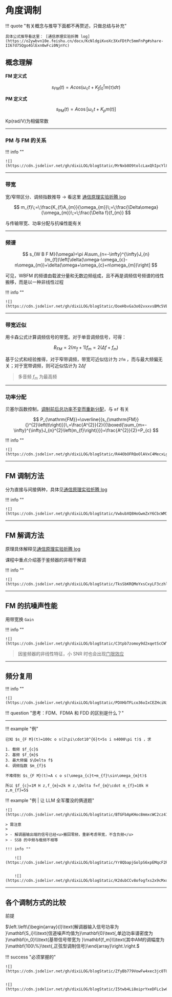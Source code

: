 # 角度调制


<div id="progress-container">
  <div id="progress-bar"></div>
</div>

!!! quote "有关概念与推导下面都不再赘述，只做总结与补充"

    具体公式推导看这里： [通信原理实验折腾 log](https://o2ywbvn10e.feishu.cn/docx/KcNldgiKvoXc3XxFDtPc5mmFnPg#share-II67d75Qgo4GlExn0wFci0NjnYc)


## 概念理解

**FM 定义式**

$$
s_{F M}(t)=A c o s(\omega_{c}t+K_{f}\int_{0}^{t}m(\tau)d\tau)
$$

**PM 定义式**

$$
s_{\mathrm{PM}}(t)=A\cos[\omega_{c}t+K_{p}m(t)]
$$

Kp(rad/V)为相偏常数

---

### **PM 与 FM 的关系**

!!! info ""

    ![](https://cdn.jsdelivr.net/gh/dixiLOG/blogStatic/MrNxb8O9tolcLaxQhIpcYl8Ynae.png)

---

### 带宽

宽/窄带区分、调频指数推导 $\rightarrow$ 看这里 [通信原理实验折腾 log](https://o2ywbvn10e.feishu.cn/docx/KcNldgiKvoXc3XxFDtPc5mmFnPg#share-FYxidb6j4oSvsbxpZxscWzMpnff)

$$
m_{f}\;=\;\frac{K_{f}A_{m}}{\omega_{m}}\;=\;\frac{\Delta\omega}{\omega_{m}}\;=\;\frac{\Delta f}{f_{m}}
$$

与传输带宽、功率分配与抗噪性能有关

---

### 频谱

$$
s_{W B F M}(\omega)=\pi A\sum_{n=-\infty}^{\infty}J_{n}(m_{f})\left[\delta(\omega-\omega_{c}-n\omega_{m})+\delta(\omega+\omega_{c}+n\omega_{m})\right]
$$

可见，WBFM 的频谱由载波分量和无数边频组成，且不再是调频信号频谱的线性搬移，而是以一种非线性过程

!!! info ""

    ![](https://cdn.jsdelivr.net/gh/dixiLOG/blogStatic/DoeHbvGa3o02vxxvsBMc5VBxnRc.png)

---

### 带宽近似

用卡森公式计算调频信号的带宽。对于单音调频信号，可得：

$$
B_{F M}=2(m_{f}+1)f_{m}=2(\Delta f+f_{m})
$$

基于公式和经验推得，对于窄带调频，带宽可近似估计为 `2fm` ，而与最大频偏无关；对于宽带调频，则可近似估计为 $2\Delta f$

> 多音频 $f_{m}$ 为最高频

---

### 功率分配

贝塞尔函数控制，<u>调制前后总功率不变而重新分配</u>，与 `mf` 有关

$$
P_{\mathrm{FM}}=\overline{{s_{\mathrm{FM}}{}^{2}\left(t\right)}}\,=\frac{A^{2}}{2}{{\boxed{\sum_{m=-\infty}^{\infty}J_{n}^{2}\left(m_{f}\right)}}}=\frac{A^{2}}{2}=P_{c}
$$

!!! info ""

    ![](https://cdn.jsdelivr.net/gh/dixiLOG/blogStatic/R44ObOFRQoOlAVxC4MecxLgCnef.png)

---

## FM 调制方法

分为直接与间接俩种，具体见[通信原理实验折腾 log](https://o2ywbvn10e.feishu.cn/docx/KcNldgiKvoXc3XxFDtPc5mmFnPg#share-BBnrd6ZqYoBP1HxF4AscrQn3nHb)

!!! info ""

    ![](https://cdn.jsdelivr.net/gh/dixiLOG/blogStatic/VwbubXQ8HoGwmZxY6CbcWM3Nnec.png)

---

## FM 解调方法

原理具体解释见[通信原理实验折腾 log](https://o2ywbvn10e.feishu.cn/docx/KcNldgiKvoXc3XxFDtPc5mmFnPg#share-AKfWdnETLoXOuZx3fPScgrAenAg)

课程中重点介绍基于鉴频器的非相干解调

!!! info ""

    ![](https://cdn.jsdelivr.net/gh/dixiLOG/blogStatic/TksSbKRQMoYxsCxyLF3czhlXn1c.png)

---

## FM 的抗噪声性能

用带宽换 `Gain`

!!! info ""

    ![](https://cdn.jsdelivr.net/gh/dixiLOG/blogStatic/C3tpb7zomoy9d2xqetScCWT8n9f.png)

> 因鉴频器的非线性特征，小 SNR 时也会出现<u>门限效应</u>

---

## 频分复用

!!! info ""

    ![](https://cdn.jsdelivr.net/gh/dixiLOG/blogStatic/PDXHbTFLco36oIxCEZHciNibnKh.png)

!!! question "思考：FDM、FDMA 和 FDD 的区别是什么？"

---

!!! example "例"

    已知 $s_{F M}(t)=100c o s(2\pi\cdot10^{6}t+5s i n4000\pi t)$ ，求

    1. 载频 $f_{c}$
    2. 基频 $f_{m}$
    3. 最大频偏 $\Delta f$
    4. 调频指数 $m_{f}$

    不难得到 $s_{F M}(t)=A c o s(\omega_{c}t+m_{f}\sin\omega_{m}t)$

    所以 $f_{c}=1M H z,f_{m}=2k H z,\Delta f=f_{m}\cdot m_{f}=10k H z,m_{f}=5$


!!! example "例 | 让 LLM 全军覆没的俩道题"


    ![](https://cdn.jsdelivr.net/gh/dixiLOG/blogStatic/BTGFbApKHoc8mmxcWC2cz41qnSi.png)

    > 需注意
    >
    > - 解调器输出端的信号已经<u>搬回零频，重新考虑带宽，不含负频</u>
    > - SSB 的中频与载频不相等

    !!! info ""

        ![](https://cdn.jsdelivr.net/gh/dixiLOG/blogStatic/Yr8QbapjGolpS6xpEMqcF2Rjngb.png)


        ![](https://cdn.jsdelivr.net/gh/dixiLOG/blogStatic/K2dubCCv8ofogfxs2x9cMxdmn1b.png)

---


## 各个调制方式的比较

前提

$\left.\left\{\begin{array}{l}\text{解调器输入信号功率为 }\mathbf{S_i}\\\text{信道噪声均值为}\mathbf{0}\text{,单边功率谱密度为 }\mathbf{n_0}\\\text{基带信号带宽为 }\mathbf{f_m}\\\text{其中AM的调幅度为 }\mathbf{100\%}\text{,正弦型调制信号}\end{array}\right.\right.$

!!! success "必须掌握的"

    ![](https://cdn.jsdelivr.net/gh/dixiLOG/blogStatic/ZfyBb779VowFw4xec3jc8TQOnCe.png)


    ![](https://cdn.jsdelivr.net/gh/dixiLOG/blogStatic/I5twb4Li8oiprYxeDFLc1w0yn1b.png)
